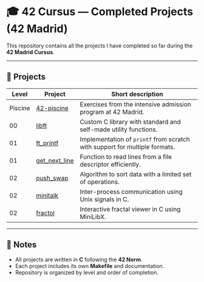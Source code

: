 # 🎓 42 Cursus — Completed Projects (42 Madrid)

This repository contains all the projects I have completed so far during the **42 Madrid Cursus**.

---

## 📂 Projects

| Level | Project | Short description |
|-------|---------|-------------------|
| Piscine | [42-piscine](../../tree/42-piscine) | Exercises from the intensive admission program at 42 Madrid. |
| 00    | [libft](../../tree/00-libft) | Custom C library with standard and self-made utility functions. |
| 01    | [ft_printf](../../tree/01-ft_printf) | Implementation of `printf` from scratch with support for multiple formats. |
| 01    | [get_next_line](../../tree/01-get_next_line) | Function to read lines from a file descriptor efficiently. |
| 02    | [push_swap](../../tree/02-push_swap) | Algorithm to sort data with a limited set of operations. |
| 02    | [minitalk](../../tree/02-minitalk) | Inter-process communication using Unix signals in C. |
| 02    | [fractol](../../tree/02-fractol) | Interactive fractal viewer in C using MiniLibX. |

---

## 📌 Notes
- All projects are written in **C** following the **42 Norm**.
- Each project includes its own **Makefile** and documentation.
- Repository is organized by level and order of completion.

